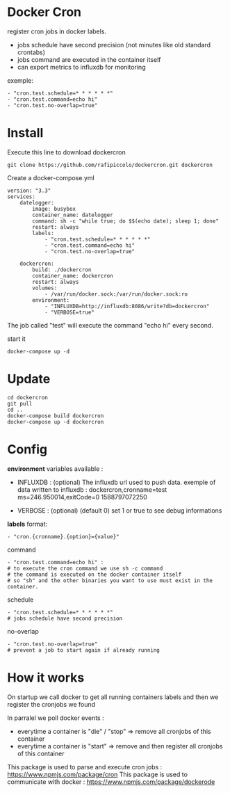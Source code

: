 # Docker Cron

register cron jobs in docker labels.
- jobs schedule have second precision (not minutes like old standard crontabs)
- jobs command are executed in the container itself
- can export metrics to influxdb for monitoring

exemple:

    - "cron.test.schedule=* * * * * *"
    - "cron.test.command=echo hi"
    - "cron.test.no-overlap=true"


# Install

Execute this line to download dockercron

    git clone https://github.com/rafipiccolo/dockercron.git dockercron

Create a docker-compose.yml

    version: "3.3"
    services:
        datelogger:
            image: busybox
            container_name: datelogger
            command: sh -c "while true; do $$(echo date); sleep 1; done"
            restart: always
            labels:
                - "cron.test.schedule=* * * * * *"
                - "cron.test.command=echo hi"
                - "cron.test.no-overlap=true"

        dockercron:
            build: ./dockercron
            container_name: dockercron
            restart: always
            volumes:
                - /var/run/docker.sock:/var/run/docker.sock:ro
            environment:
                - "INFLUXDB=http://influxdb:8086/write?db=dockercron"
                - "VERBOSE=true"

The job called "test" will execute the command "echo hi" every second.

start it

    docker-compose up -d

# Update

    cd dockercron
    git pull
    cd ..
    docker-compose build dockercron
    docker-compose up -d dockercron

# Config

**environment** variables available :

- INFLUXDB : (optional)
The influxdb url used to push data.
exemple of data written to influxdb :
    dockercron,cronname=test ms=246.950014,exitCode=0 1588797072250

- VERBOSE : (optional) (default 0)
set 1 or true to see debug informations

**labels** format:

    - "cron.{cronname}.{option}={value}"

command

    - "cron.test.command=echo hi" :
    # to execute the cron command we use sh -c command
    # the command is executed on the docker container itself
    # so "sh" and the other binaries you want to use must exist in the container.

schedule

    - "cron.test.schedule=* * * * * *"
    # jobs schedule have second precision

no-overlap

    - "cron.test.no-overlap=true"
    # prevent a job to start again if already running


# How it works

On startup we call docker to get all running containers labels
and then we register the cronjobs we found

In parralel we poll docker events :
- everytime a container is "die" / "stop" => remove all cronjobs of this container
- everytime a container is "start" => remove and then register all cronjobs of this container


This package is used to parse and execute cron jobs : https://www.npmjs.com/package/cron
This package is used to communicate with docker : https://www.npmjs.com/package/dockerode
